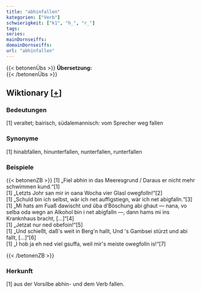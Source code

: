 ```yaml
---
title: "abhinfallen"
kategorien: ["Verb"]
schwierigkeit: ["k1", "h_", "r_"]
tags:
series:
mainDornseiffs:
domainDornseiffs:
url: "abhinfallen"
---
```


{{< betonenÜbs >}}
**Übersetzung:**  
{{< /betonenÜbs >}}

## Wiktionary [[+](https://de.wiktionary.org/wiki/abhinfallen)]

### Bedeutungen
[1] veraltet; bairisch, südalemannisch: vom Sprecher weg fallen  

### Synonyme
[1] hinabfallen, hinunterfallen, nunterfallen, runterfallen  

### Beispiele
{{< betonenZB >}}
[1] „Fiel abhin in das Meeresgrund / Daraus er nicht mehr schwimmen kund.“[1]  
[1] „Letzts Johr san mir in oana Wocha vier Glasl owegfolln!“[2]  
[1] „Schuld bin ich selbst, wär ich net auffigstiegn, wär ich net abigfalln.“[3]  
[1] „Mi hats am Fuaß dawischt und üba d’Böschung abi ghaut — nana, vo selba oda wegn an Alkohol bin i net abigfalln —, dann hams mi ins Kranknhaus bracht, […]“[4]  
[1] „Jetzat nur ned obefoin!“[5]  
[1] „Und schießt, daß's weit in Berg'n hallt, Und 's Gambsei stürzt und abi fallt, […]“[6]  
[1] „I hob ja eh ned viel gsuffa, weil mir's meiste owegfolln is!“[7]  

{{< /betonenZB >}}
### Herkunft
[1] aus der Vorsilbe abhin- und dem Verb fallen.  


